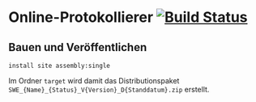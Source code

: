 Online-Protokollierer [![Build Status](https://travis-ci.org/datenverteiler/de.bsvrz.pat.onlprot.svg?branch=master)](https://travis-ci.org/datenverteiler/de.bsvrz.pat.onlprot)
=====================


Bauen und Veröffentlichen
-------------------------

    install site assembly:single

Im Ordner `target` wird damit das Distributionspaket
`SWE_{Name}_{Status}_V{Version}_D{Standdatum}.zip` erstellt.
